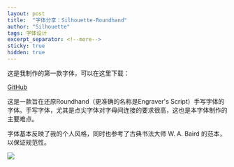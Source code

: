 ```yaml
---
layout: post
title:  "字体分享：Silhouette-Roundhand"
author: "Silhouette"
tags: 字体设计
excerpt_separator: <!--more-->
sticky: true
hidden: true
---
```


这是我制作的第一款字体，可以在这里下载：

[GitHub](https://github.com/sil-z/Silhouette-Roundhand)

<!--more-->

这是一款旨在还原Roundhand（更准确的名称是Engraver's Script）手写字体的字体。手写字体，尤其是点尖字体对字母间连接的要求很高，这也是本字体制作的主要难点。

字体基本反映了我的个人风格，同时也参考了古典书法大师 W. A. Baird 的范本，以保证规范性。

<img src="/assets/images/2025-06-10-字体分享：Silhouette-Roundhand.png">